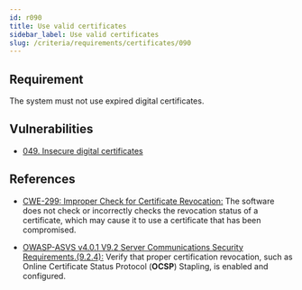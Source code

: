```yaml
---
id: r090
title: Use valid certificates
sidebar_label: Use valid certificates
slug: /criteria/requirements/certificates/090
---
```


## Requirement

The system must not use expired digital certificates.

## Vulnerabilities

- [049. Insecure digital certificates](/criteria/vulnerabilities/049)

## References

- [CWE-299: Improper Check for Certificate Revocation:](https://cwe.mitre.org/data/definitions/299.html)
The software does not check
or incorrectly checks the revocation status
of a certificate,
which may cause it to use a certificate
that has been compromised.

- [OWASP-ASVS v4.0.1 V9.2 Server Communications Security Requirements.(9.2.4):](https://owasp.org/www-pdf-archive/OWASP_Application_Security_Verification_Standard_4.0-en.pdf)
Verify that proper certification revocation,
such as Online Certificate Status Protocol
(**OCSP**) Stapling,
is enabled and configured.
